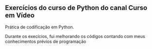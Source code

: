 <h2>Exercícios do curso de Python do canal Curso em Vídeo</h2>
<p>Prática de codificação em Python.</p>
<p>Durante os execícios, fui melhorando os códigos contando com meus conhecimentos prévios de programação</p>
